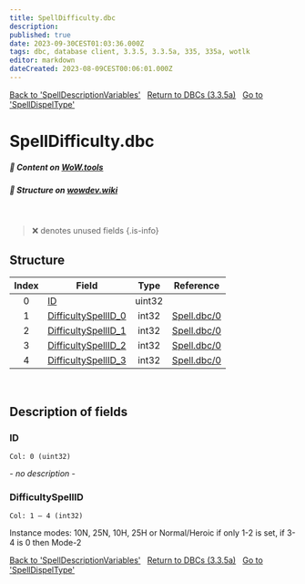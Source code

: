 ```yaml
---
title: SpellDifficulty.dbc
description:
published: true
date: 2023-09-30CEST01:03:36.000Z
tags: dbc, database client, 3.3.5, 3.3.5a, 335, 335a, wotlk
editor: markdown
dateCreated: 2023-08-09CEST00:06:01.000Z
---
```

<a href="https://trinitycore.info/files/DBC/335/spelldescriptionvariables" class="mt-5 v-btn v-btn--depressed v-btn--flat v-btn--outlined theme--light v-size--default darkblue--text text--lighten-3"><span class="v-btn__content"><i aria-hidden="true" class="v-icon notranslate v-icon--left mdi mdi-arrow-left theme--light"></i><span>Back to 'SpellDescriptionVariables'</span></span></a>&nbsp;&nbsp;&nbsp;<a href="https://trinitycore.info/files/DBC/335/DBC" class="mt-5 v-btn v-btn--depressed v-btn--flat v-btn--outlined theme--light v-size--default darkblue--text text--lighten-3"><span class="v-btn__content"><i aria-hidden="true" class="v-icon notranslate v-icon--left mdi mdi-home-outline theme--light"></i><span>Return to DBCs (3.3.5a)</span></span></a>&nbsp;&nbsp;&nbsp;<a href="https://trinitycore.info/files/DBC/335/spelldispeltype" class="mt-5 v-btn v-btn--depressed v-btn--flat v-btn--outlined theme--light v-size--default darkblue--text text--lighten-3"><span class="v-btn__content"><span>Go to 'SpellDispelType'</span><i aria-hidden="true" class="v-icon notranslate v-icon--right mdi mdi-arrow-right theme--light"></i></span></a>

# SpellDifficulty.dbc
##### :open_book: Content on [WoW.tools](https://wow.tools/dbc/?dbc=spelldifficulty&build=3.3.5.12340)
##### :pencil: Structure on [wowdev.wiki](https://wowdev.wiki/DB/SpellDifficulty)
&nbsp;

> :x: denotes unused fields
{.is-info}


## Structure

| Index | Field | Type | Reference |
| :---: | --- | :---: | --- |
| 0 | [ID](#id-alt) | uint32 |  |
| 1 | [DifficultySpellID_0](#difficultyspellid) | int32 | [Spell.dbc/0](/files/DBC/335/spell#id-alt) |
| 2 | [DifficultySpellID_1](#difficultyspellid) | int32 | [Spell.dbc/0](/files/DBC/335/spell#id-alt) |
| 3 | [DifficultySpellID_2](#difficultyspellid) | int32 | [Spell.dbc/0](/files/DBC/335/spell#id-alt) |
| 4 | [DifficultySpellID_3](#difficultyspellid) | int32 | [Spell.dbc/0](/files/DBC/335/spell#id-alt) |
&nbsp;
## Description of fields

### ID <!-- {#id-alt} -->
<code>Col: 0 (uint32)</code>

*- no description -*
&nbsp;

### DifficultySpellID
<code>Col: 1 &ndash; 4 (int32)</code>

Instance modes: 10N, 25N, 10H, 25H or Normal/Heroic if only 1-2 is set, if 3-4 is 0 then Mode-2
&nbsp;

<a href="https://trinitycore.info/files/DBC/335/spelldescriptionvariables" class="mt-5 v-btn v-btn--depressed v-btn--flat v-btn--outlined theme--light v-size--default darkblue--text text--lighten-3"><span class="v-btn__content"><i aria-hidden="true" class="v-icon notranslate v-icon--left mdi mdi-arrow-left theme--light"></i><span>Back to 'SpellDescriptionVariables'</span></span></a>&nbsp;&nbsp;&nbsp;<a href="https://trinitycore.info/files/DBC/335/DBC" class="mt-5 v-btn v-btn--depressed v-btn--flat v-btn--outlined theme--light v-size--default darkblue--text text--lighten-3"><span class="v-btn__content"><i aria-hidden="true" class="v-icon notranslate v-icon--left mdi mdi-home-outline theme--light"></i><span>Return to DBCs (3.3.5a)</span></span></a>&nbsp;&nbsp;&nbsp;<a href="https://trinitycore.info/files/DBC/335/spelldispeltype" class="mt-5 v-btn v-btn--depressed v-btn--flat v-btn--outlined theme--light v-size--default darkblue--text text--lighten-3"><span class="v-btn__content"><span>Go to 'SpellDispelType'</span><i aria-hidden="true" class="v-icon notranslate v-icon--right mdi mdi-arrow-right theme--light"></i></span></a>

